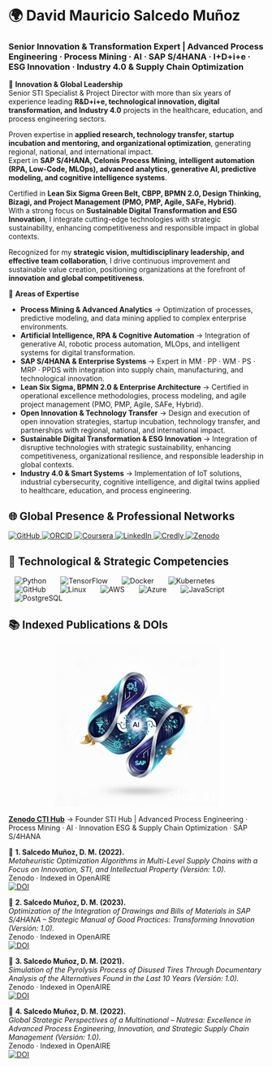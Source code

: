 # 🌍 David Mauricio Salcedo Muñoz  
### Senior Innovation & Transformation Expert | Advanced Process Engineering · Process Mining · AI · SAP S/4HANA · I+D+i+e · ESG Innovation · Industry 4.0 & Supply Chain Optimization  

🔹 **Innovation & Global Leadership**  
Senior STI Specialist & Project Director with more than six years of experience leading **R&D+i+e, technological innovation, digital transformation, and Industry 4.0** projects in the healthcare, education, and process engineering sectors.  

Proven expertise in **applied research, technology transfer, startup incubation and mentoring, and organizational optimization**, generating regional, national, and international impact.  
Expert in **SAP S/4HANA, Celonis Process Mining, intelligent automation (RPA, Low-Code, MLOps), advanced analytics, generative AI, predictive modeling, and cognitive intelligence systems**.  

Certified in **Lean Six Sigma Green Belt, CBPP, BPMN 2.0, Design Thinking, Bizagi, and Project Management (PMO, PMP, Agile, SAFe, Hybrid)**.  
With a strong focus on **Sustainable Digital Transformation and ESG Innovation**, I integrate cutting-edge technologies with strategic sustainability, enhancing competitiveness and responsible impact in global contexts.  

Recognized for my **strategic vision, multidisciplinary leadership, and effective team collaboration**, I drive continuous improvement and sustainable value creation, positioning organizations at the forefront of **innovation and global competitiveness**.  


🔹 **Areas of Expertise**  
- **Process Mining & Advanced Analytics** → Optimization of processes, predictive modeling, and data mining applied to complex enterprise environments.  
- **Artificial Intelligence, RPA & Cognitive Automation** → Integration of generative AI, robotic process automation, MLOps, and intelligent systems for digital transformation.  
- **SAP S/4HANA & Enterprise Systems** → Expert in MM · PP · WM · PS · MRP · PPDS with integration into supply chain, manufacturing, and technological innovation.  
- **Lean Six Sigma, BPMN 2.0 & Enterprise Architecture** → Certified in operational excellence methodologies, process modeling, and agile project management (PMO, PMP, Agile, SAFe, Hybrid).  
- **Open Innovation & Technology Transfer** → Design and execution of open innovation strategies, startup incubation, technology transfer, and partnerships with regional, national, and international impact.  
- **Sustainable Digital Transformation & ESG Innovation** → Integration of disruptive technologies with strategic sustainability, enhancing competitiveness, organizational resilience, and responsible leadership in global contexts.  
- **Industry 4.0 & Smart Systems** → Implementation of IoT solutions, industrial cybersecurity, cognitive intelligence, and digital twins applied to healthcare, education, and process engineering.  

## 🌐 Global Presence & Professional Networks

<div align="left">
 <a href="https://github.com/dmsalcedom" target="_blank">
    <img src="https://cdn.simpleicons.org/github/181717" alt="GitHub" width="40" height="40">
  </a>
  <a href="https://orcid.org/0009-0004-8289-2432" target="_blank">
    <img src="https://cdn.simpleicons.org/orcid/A6CE39" alt="ORCID" width="40" height="40">
  </a>
 <a href="https://www.coursera.org/user/897e9a6b058fed73e715753d465de838" target="_blank">
    <img src="https://cdn.simpleicons.org/coursera/0056D2" alt="Coursera" width="40" height="40">
  </a>
  <a href="https://www.linkedin.com/in/dm-slcm06/" target="_blank">
    <img src="https://cdn-icons-png.flaticon.com/512/174/174857.png" alt="LinkedIn" width="40" height="40">
  </a>
<a href="https://www.credly.com/users/dmsalcedom" target="_blank">
    <img src="https://cdn.simpleicons.org/credly/FF6B00" alt="Credly" width="40" height="40">
  </a>
  <a href="https://zenodo.org/communities/sti-hub-ai-processmining-supplychain-esg/" target="_blank">
    <img src="https://cdn.simpleicons.org/zenodo/1682D4" alt="Zenodo" width="40" height="40">
  </a>
</div>

## 🚀 Technological & Strategic Competencies 

<div align="left">

  <!-- Skill Icons -->
<img src="https://skillicons.dev/icons?i=python" alt="Python" height="40" style="margin:0 12px;">
  <img src="https://skillicons.dev/icons?i=tensorflow" alt="TensorFlow" height="40" style="margin:0 12px;">
  <img src="https://skillicons.dev/icons?i=docker" alt="Docker" height="40" style="margin:0 12px;">
  <img src="https://skillicons.dev/icons?i=kubernetes" alt="Kubernetes" height="40" style="margin:0 12px;">
  <img src="https://skillicons.dev/icons?i=github" alt="GitHub" height="40" style="margin:0 12px;">
  <img src="https://skillicons.dev/icons?i=linux" alt="Linux" height="40" style="margin:0 12px;">
  <img src="https://skillicons.dev/icons?i=aws" alt="AWS" height="40" style="margin:0 12px;">
  <img src="https://skillicons.dev/icons?i=azure" alt="Azure" height="40" style="margin:0 12px;">
  <img src="https://skillicons.dev/icons?i=javascript" alt="JavaScript" height="40" style="margin:0 12px;">
<img src="https://skillicons.dev/icons?i=postgresql" alt="PostgreSQL" height="40" style="margin:0 12px;">
</div>

## 📚 Indexed Publications & DOIs  

<p align="center">
  <img src="https://github.com/dmsalcedom/dmsalcedom/raw/cecb7fe83afcdddabf29b229dcb926dede2d987f/Gemini_Generated_Image_cwuwowcwuwowcwuw%20(4)-pica.png
" alt="STI Hub - AI & SAP" width="320"/>
</p>

**[Zenodo CTI Hub](https://zenodo.org/communities/sti-hub-ai-processmining-supplychain-esg/)** → Founder STI Hub | Advanced Process Engineering · Process Mining · AI · Innovation ESG & Supply Chain Optimization · SAP S/4HANA  

🔹 **1. Salcedo Muñoz, D. M. (2022).**  
*Metaheuristic Optimization Algorithms in Multi-Level Supply Chains with a Focus on Innovation, STI, and Intellectual Property (Versión: 1.0).*  
Zenodo · Indexed in OpenAIRE  
[![DOI](https://img.shields.io/badge/DOI-10.5281%2Fzenodo.16972934-blue)](https://doi.org/10.5281/zenodo.16972934)

🔹 **2. Salcedo Muñoz, D. M. (2023).**  
*Optimization of the Integration of Drawings and Bills of Materials in SAP S/4HANA – Strategic Manual of Good Practices: Transforming Innovation (Versión: 1.0).*  
Zenodo · Indexed in OpenAIRE  
[![DOI](https://img.shields.io/badge/DOI-10.5281%2Fzenodo.16956654-blue)](https://doi.org/10.5281/zenodo.16956654)

🔹 **3. Salcedo Muñoz, D. M. (2021).**  
*Simulation of the Pyrolysis Process of Disused Tires Through Documentary Analysis of the Alternatives Found in the Last 10 Years (Versión: 1.0).*  
Zenodo · Indexed in OpenAIRE  
[![DOI](https://img.shields.io/badge/DOI-10.5281%2Fzenodo.16971050-blue)](https://doi.org/10.5281/zenodo.16971050)

🔹 **4. Salcedo Muñoz, D. M. (2022).**  
*Global Strategic Perspectives of a Multinational – Nutresa: Excellence in Advanced Process Engineering, Innovation, and Strategic Supply Chain Management (Versión: 1.0).*  
Zenodo · Indexed in OpenAIRE  
[![DOI](https://img.shields.io/badge/DOI-10.5281%2Fzenodo.17109807-blue)](https://doi.org/10.5281/zenodo.17109807)


















